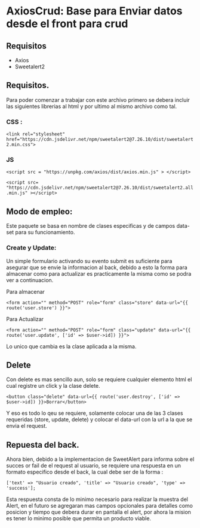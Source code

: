 # AxiosCrud: Base para Enviar datos desde el front para crud

## Requisitos
* Axios
* Sweetalert2

## Requisitos.
Para poder comenzar a trabajar con este archivo primero se debera incluir las siguientes librerias al html y por ultimo al mismo archivo como tal.

### CSS :
`<link rel="stylesheet" href="https://cdn.jsdelivr.net/npm/sweetalert2@7.26.10/dist/sweetalert2.min.css">`

### JS
`<script src = "https://unpkg.com/axios/dist/axios.min.js" > </script>`

`<script src= "https://cdn.jsdelivr.net/npm/sweetalert2@7.26.10/dist/sweetalert2.all.min.js" ></script>`

## Modo de empleo:

Este paquete se basa en nombre de clases especificas y de campos data-set para su funcionamiento.

### Create y Update:
Un simple formulario activando su evento submit es suficiente para asegurar que se envie la informacion al back, debido a esto la forma para almacenar como para actualizar es practicamente la misma como se podra ver a continuacion.

Para almacenar

`<form action="" method="POST" role="form" class="store" data-url="{{ route('user.store') }}">`

Para Actualizar

`<form action="" method="POST" role="form" class="update" data-url="{{ route('user.update', ['id' => $user->id]) }}">`

Lo unico que cambia es la clase aplicada a la misma.

## Delete

Con delete es mas sencillo aun, solo se requiere cualquier elemento html el cual registre un click y la clase delete.

`<button class="delete" data-url={{ route('user.destroy', ['id' => $user->id]) }}>Borrar</button>`

Y eso es todo lo qeu se requiere, solamente colocar una de las 3 clases requeridas (store, update, delete) y colocar el data-url con la url a la que se envia el request.

## Repuesta del back.
Ahora bien, debido a la implementacion de SweetAlert para informa sobre el succes or fail de el request al usuario, se requiere una respuesta en un formato especifico desde el back, la cual debe ser de la forma :

`['text' => "Usuario creado", 'title' => "Usuario creado", 'type' => 'success'];`

Esta respuesta consta de lo minimo necesario para realizar la muestra del Alert, en el futuro se agregaran mas campos opcionales para detalles como posicion y tiempo que debera durar en pantalla el alert, por ahora la mision es tener lo minimo posible que permita un producto viable.